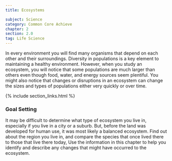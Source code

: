 ```yaml
---
title: Ecosystems

subject: Science
category: Common Core Achieve
chapter: 2
section: 2.0
tag: Life Science
---
```

In every environment you will find many organisms that depend on each other and their surroundings. Diversity in populations is a key element to maintaining a healthy environment. However, when you study an ecosystem, you will notice that some populations are much larger than others even though food, water, and energy sources seem plentiful. You might also notice that changes or disruptions in an ecosystem can change the sizes and types of populations either very quickly or over time.

{% include section_links.html %}

### Goal Setting

It may be difficult to determine what type of ecosystem you live in, especially if you live in a city or a suburb. But, before the land was developed for human use, it was most likely a balanced ecosystem. Find out about the region you live in, and compare the species that once lived there to those that live there today, Use the information in this chapter to help you identify and describe any changes that might have occurred to the ecosystem.